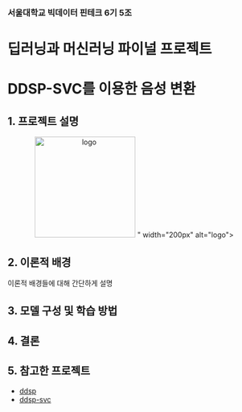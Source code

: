 ### 서울대학교 빅데이터 핀테크 6기 5조

# 딥러닝과 머신러닝 파이널 프로젝트 
# DDSP-SVC를 이용한 음성 변환


## 1. 프로젝트 설명
<div align="center">
<img src="<img src="https://drive.google.com/file/d/1TQh7NEcJVvZdGq2eh-1QEqgoqqTKDj8z/view?usp=sharing/github_images/ddsp_logo.png" width="200px" alt="logo"></img>
" width="200px" alt="logo"></img>
</div>

## 2. 이론적 배경
이론적 배경들에 대해 간단하게 설명

## 3. 모델 구성 및 학습 방법



## 4. 결론



## 5. 참고한 프로젝트
* [ddsp](https://github.com/magenta/ddsp)
* [ddsp-svc](https://github.com/yxlllc/DDSP-SVC)

